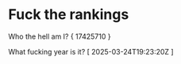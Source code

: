 # Fuck the rankings

Who the hell am I?
{ 17425710 }

What fucking year is it?
[ 2025-03-24T19:23:20Z ]
